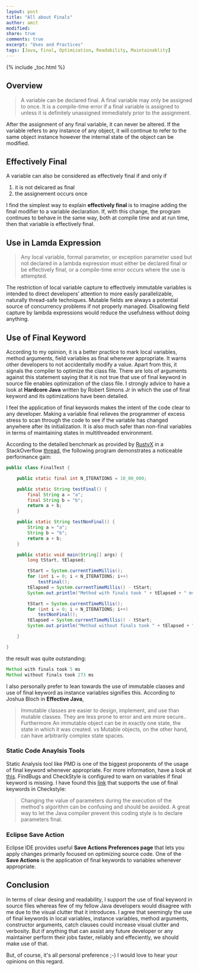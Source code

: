 ```yaml
---
layout: post
title: "All about Finals"
author: amit
modified:
share: true
comments: true
excerpt: "Uses and Practices"
tags: [Java, Final, Optimization, Readability, Maintainablity]
---
```


{% include _toc.html %}

## Overview

> A variable can be declared final. A final variable may only be assigned to once. It is a compile-time error if a final variable is assigned to unless it is definitely unassigned immediately prior to the assignment.

After the assignment of any final variable, it can never be altered. If the variable refers to any instance of any object, it will continue to refer to the same object instance however the internal state of the object can be modified.

## Effectively Final

A variable can also be considered as effectively final if and only if

1. it is not delcared as final
2. the assignement occurs once

I find the simplest way to explain **effectively final** is to imagine adding the final modifier to a variable declaration. If, with this change, the program continues to behave in the same way, both at compile time and at run time, then that variable is effectively final.

## Use in Lamda Expression

> Any local variable, formal parameter, or exception parameter used but not declared in a lambda expression must either be declared final or be effectively final, or a compile-time error occurs where the use is attempted.

The restriction of local variable capture to effectively immutable variables is intended to direct developers’ attention to more easily parallelizable, naturally thread-safe techniques. Mutable fields are always a potential source of concurrency problems if not properly managed. Disallowing field capture by lambda expressions would reduce the usefulness without doing anything.

## Use of Final Keyword

According to my opinion, it is a better practice to mark local variables, method arguments, field variables as final whenever appropriate. It warns other developers to not accidentally modify a value. Apart from this, it signals the compiler to optimize the class file. There are lots of arguments against this statement saying that it is not true that use of final keyword in source file enables optimization of the class file. I strongly advice to have a look at **Hardcore Java** written by Robert Simons Jr in which the use of final keyword and its optimizations have been detailed.

I feel the application of final keywords makes the intent of the code clear to any developer. Making a variable final relieves the programmer of excess stress to scan through the code to see if the variable has changed anywhere after its initialization.  It is also much safer than non-final variables in terms of maintaining states in multithreaded environment.

According to the detailed benchmark as provided by [RustyX](https://stackoverflow.com/users/485343/rustyx) in a StackOverflow [thread](), the following program demonstrates a noticeable performance gain:

```java
public class FinalTest {

    public static final int N_ITERATIONS = 10_00_000;

    public static String testFinal() {
        final String a = "a";
        final String b = "b";
        return a + b;
    }

    public static String testNonFinal() {
        String a = "a";
        String b = "b";
        return a + b;
    }

    public static void main(String[] args) {
        long tStart, tElapsed;

        tStart = System.currentTimeMillis();
        for (int i = 0; i < N_ITERATIONS; i++)
            testFinal();
        tElapsed = System.currentTimeMillis() - tStart;
        System.out.println("Method with finals took " + tElapsed + " ms");

        tStart = System.currentTimeMillis();
        for (int i = 0; i < N_ITERATIONS; i++)
            testNonFinal();
        tElapsed = System.currentTimeMillis() - tStart;
        System.out.println("Method without finals took " + tElapsed + " ms");

    }

}
```

the result was quite outstanding:

```java
Method with finals took 5 ms
Method without finals took 273 ms
```

I also personally prefer to lean towards the use of immutable classes and use of final keyword as instance variables signifies this. According to Joshua Bloch in **Effective Java**,

> Immutable classes are easier to design, implement, and use than mutable classes. They are less prone to error and are more secure.. Furthermore An immutable object can be in exactly one state, the state in which it was created. vs Mutable objects, on the other hand, can have arbitrarily complex state spaces.

### Static Code Anaylsis Tools

Static Analysis tool like PMD is one of the biggest proponents of the usage of final keyword whenever appropriate. For more information, have a look at [this](http://pmd.sourceforge.net/pmd-4.3.0/rules/optimizations.html). FindBugs and CheckStyle is configured to warn on variables if final keyword is missing. I have found this [link](http://checkstyle.sourceforge.net/config_misc.html#FinalParameters) that supports the use of final keywords in Checkstyle:

> Changing the value of parameters during the execution of the method's algorithm can be confusing and should be avoided. A great way to let the Java compiler prevent this coding style is to declare parameters final. 

### Eclipse Save Action

Eclipse IDE provides useful **Save Actions Preferences page** that lets you apply changes primarily focused on optimizing source code. One of the **Save Actions** is the application of final keywords to variables whenever appropriate.

## Conclusion

In terms of clear desing and readability, I support the use of final keyword in source files whereas few of my fellow Java developers would disagree with me due to the visual clutter that it introduces. I agree that seemingly the use of final keywords in local variables, instance variables, method arguments, constructor arguments, catch clauses could increase visual clutter and verbosity. But if anything that can assist any future developer or any maintainer perform their jobs faster, reliably and effeciently, we should make use of that.

But, of course, it's all personal preference ;-) I would love to hear your opinions on this regard.

